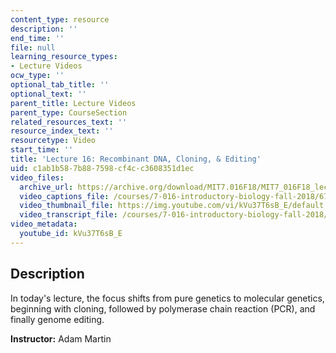 ```yaml
---
content_type: resource
description: ''
end_time: ''
file: null
learning_resource_types:
- Lecture Videos
ocw_type: ''
optional_tab_title: ''
optional_text: ''
parent_title: Lecture Videos
parent_type: CourseSection
related_resources_text: ''
resource_index_text: ''
resourcetype: Video
start_time: ''
title: 'Lecture 16: Recombinant DNA, Cloning, & Editing'
uid: c1ab1b58-7b88-7598-cf4c-c3608351d1ec
video_files:
  archive_url: https://archive.org/download/MIT7.016F18/MIT7_016F18_lec16_300k.mp4
  video_captions_file: /courses/7-016-introductory-biology-fall-2018/670a2fb36bd75db3a054673dfa80ae91_kVu37T6sB_E.vtt
  video_thumbnail_file: https://img.youtube.com/vi/kVu37T6sB_E/default.jpg
  video_transcript_file: /courses/7-016-introductory-biology-fall-2018/d1c8b8de77b6f6d97f3fbba7e4a05940_kVu37T6sB_E.pdf
video_metadata:
  youtube_id: kVu37T6sB_E
---
```


Description
-----------

In today's lecture, the focus shifts from pure genetics to molecular genetics, beginning with cloning, followed by polymerase chain reaction (PCR), and finally genome editing.

**Instructor:** Adam Martin